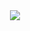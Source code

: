<div align="center">
  <img src="https://readme-typing-svg.herokuapp.com?font=Orbit&pause=1000&color=F7F7F7&center=true&width=435&lines=%EC%97%B4%EC%8B%AC%ED%9E%88+%EC%82%B4%EC%9E%90+%EC%9A%B0%EB%A6%AC"/>
<div/>

